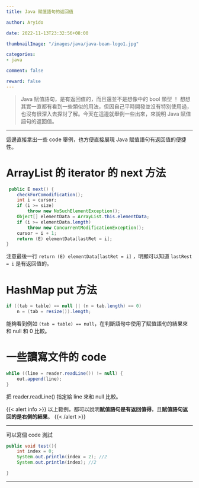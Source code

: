 ```yaml
---
title: Java 賦值語句的返回值

author: Aryido

date: 2022-11-13T23:32:56+08:00

thumbnailImage: "/images/java/java-bean-logo1.jpg"

categories:
- java

comment: false

reward: false
---
```

<!--BODY-->
> Java 賦值語句，是有返回值的，而且還並不是想像中的 bool 類型 ！ 想想其實一直都有看到一些類似的用法，但因自己平時開發並沒有特別使用過，也沒有很深入去探討了解。今天在這邊就舉例一些出來，來說明 Java 賦值語句的返回值。

<!--more-->

---
這邊直接拿出一些 code 舉例，也方便直接展現 Java 賦值語句有返回值的便捷性。

# ArrayList 的 iterator 的 next 方法
```java
 public E next() {
    checkForComodification();
    int i = cursor;
    if (i >= size)
        throw new NoSuchElementException();
    Object[] elementData = ArrayList.this.elementData;
    if (i >= elementData.length)
        throw new ConcurrentModificationException();
    cursor = i + 1;
    return (E) elementData[lastRet = i];
}

```
注意最後一行 ```return (E) elementData[lastRet = i]``` ，明顯可以知道 ```lastRest = i``` 是有返回值的。

# HashMap put 方法
```java
if ((tab = table) == null || (n = tab.length) == 0)
    n = (tab = resize()).length;
```
能夠看到例如 ```(tab = table) == null```，在判斷語句中使用了賦值語句的結果來和 null 和 0 比較。

# 一些讀寫文件的 code
```java
while ((line = reader.readLine()) != null) {
    out.append(line);
}
```
把 reader.readLine() 指定給 line 來和 null 比較。

{{< alert info >}}
以上範例，都可以說明**賦值語句是有返回值得**，且**賦值語句返回的是右側的結果**。
{{< /alert >}}


---
可以寫個 code 測試
```java
public void test(){
	int index = 0;
	System.out.println(index = 2); //2
	System.out.println(index); //2

}
```
---